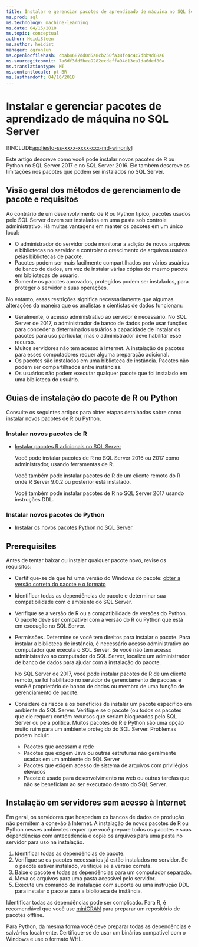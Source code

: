 ```yaml
---
title: Instalar e gerenciar pacotes de aprendizado de máquina no SQL Server | Microsoft Docs
ms.prod: sql
ms.technology: machine-learning
ms.date: 04/15/2018
ms.topic: conceptual
author: HeidiSteen
ms.author: heidist
manager: cgronlun
ms.openlocfilehash: cbab4687dd0d5a8cb250fa38fc4c4c7dbb9d68a6
ms.sourcegitcommit: 7a6df3fd5bea9282ecdeffa94d13ea1da6def80a
ms.translationtype: MT
ms.contentlocale: pt-BR
ms.lasthandoff: 04/16/2018
---
```

# <a name="install-and-manage-machine-learning-packages-in-sql-server"></a>Instalar e gerenciar pacotes de aprendizado de máquina no SQL Server
[!INCLUDE[appliesto-ss-xxxx-xxxx-xxx-md-winonly](../../includes/appliesto-ss-xxxx-xxxx-xxx-md-winonly.md)]

Este artigo descreve como você pode instalar novos pacotes de R ou Python no SQL Server 2017 e no SQL Server 2016. Ele também descreve as limitações nos pacotes que podem ser instalados no SQL Server.

## <a name="overview-of-package-management-methods-and-requirements"></a>Visão geral dos métodos de gerenciamento de pacote e requisitos

Ao contrário de um desenvolvimento de R ou Python típico, pacotes usados pelo SQL Server devem ser instalados em uma pasta sob controle administrativo. Há muitas vantagens em manter os pacotes em um único local:

+ O administrador do servidor pode monitorar a adição de novos arquivos e bibliotecas no servidor e controlar o crescimento de arquivos usados pelas bibliotecas de pacote. 
+ Pacotes podem ser mais facilmente compartilhados por vários usuários de banco de dados, em vez de instalar várias cópias do mesmo pacote em bibliotecas de usuário.
+ Somente os pacotes aprovados, protegidos podem ser instalados, para proteger o servidor e suas operações.

No entanto, essas restrições significa necessariamente que algumas alterações da maneira que os analistas e cientistas de dados funcionam:

+ Geralmente, o acesso administrativo ao servidor é necessário. No SQL Server de 2017, o administrador de banco de dados pode usar funções para conceder a determinados usuários a capacidade de instalar os pacotes para uso particular, mas o administrador deve habilitar esse recurso.
+ Muitos servidores não tem acesso à Internet. A instalação de pacotes para esses computadores requer alguma preparação adicional.
+ Os pacotes são instalados em uma biblioteca de instância. Pacotes não podem ser compartilhados entre instâncias.
+ Os usuários não podem executar qualquer pacote que foi instalado em uma biblioteca do usuário.

## <a name="package-installation-guides-for-r-or-python"></a>Guias de instalação do pacote de R ou Python

Consulte os seguintes artigos para obter etapas detalhadas sobre como instalar novos pacotes de R ou Python. 

### <a name="install-new-r-packages"></a>Instalar novos pacotes de R

+ [Instalar pacotes R adicionais no SQL Server](install-additional-r-packages-on-sql-server.md)

    Você pode instalar pacotes de R no SQL Server 2016 ou 2017 como administrador, usando ferramentas de R.

    Você também pode instalar pacotes de R de um cliente remoto do R onde R Server 9.0.2 ou posterior está instalado.

    Você também pode instalar pacotes de R no SQL Server 2017 usando instruções DDL.

### <a name="install-new-python-packages"></a>Instalar novos pacotes do Python

+ [Instalar os novos pacotes Python no SQL Server](../python/install-additional-python-packages-on-sql-server.md)

## <a name="prerequisites"></a>Prerequisites

Antes de tentar baixar ou instalar qualquer pacote novo, revise os requisitos:

+ Certifique-se de que há uma versão do Windows do pacote: [obter a versão correta do pacote e o formato](#packageVersion)

+ Identificar todas as dependências de pacote e determinar sua compatibilidade com o ambiente do SQL Server.

+ Verifique se a versão de R ou a compatibilidade de versões do Python. O pacote deve ser compatível com a versão do R ou Python que está em execução no SQL Server.

+ Permissões. Determine se você tem direitos para instalar o pacote. Para instalar a biblioteca de instância, é necessário acesso administrativo ao computador que executa o SQL Server. Se você não tem acesso administrativo ao computador do SQL Server, localize um administrador de banco de dados para ajudar com a instalação do pacote.

    No SQL Server de 2017, você pode instalar pacotes de R de um cliente remoto, se foi habilitado no servidor de gerenciamento de pacotes e você é proprietário de banco de dados ou membro de uma função de gerenciamento de pacote.

+ Considere os riscos e os benefícios de instalar um pacote específico em ambiente do SQL Server. Verifique se o pacote (ou todos os pacotes que ele requer) contém recursos que seriam bloqueados pelo SQL Server ou pela política. Muitos pacotes de R e Python são uma opção muito ruim para um ambiente protegido do SQL Server. Problemas podem incluir:

    - Pacotes que acessam a rede
    - Pacotes que exigem Java ou outras estruturas não geralmente usadas em um ambiente do SQL Server
    - Pacotes que exigem acesso de sistema de arquivos com privilégios elevados
    - Pacote é usado para desenvolvimento na web ou outras tarefas que não se beneficiam ao ser executado dentro do SQL Server.

## <a name="installation-on-servers-with-no-internet-access"></a>Instalação em servidores sem acesso à Internet

Em geral, os servidores que hospedam os bancos de dados de produção não permitem a conexão à Internet. A instalação de novos pacotes de R ou Python nesses ambientes requer que você prepare todos os pacotes e suas dependências com antecedência e copie os arquivos para uma pasta no servidor para uso na instalação.

1. Identificar todas as dependências de pacote. 
2. Verifique se os pacotes necessários já estão instalados no servidor. Se o pacote estiver instalado, verifique se a versão correta.
3. Baixe o pacote e todas as dependências para um computador separado.
4. Mova os arquivos para uma pasta acessível pelo servidor.
5. Execute um comando de instalação com suporte ou uma instrução DDL para instalar o pacote para a biblioteca de instância.

Identificar todas as dependências pode ser complicado. Para R, é recomendável que você use [miniCRAN](create-a-local-package-repository-using-minicran.md) para preparar um repositório de pacotes offline.

Para Python, da mesma forma você deve preparar todas as dependências e salvá-los localmente. Certifique-se de usar um binários compatível com o Windows e use o formato WHL.
